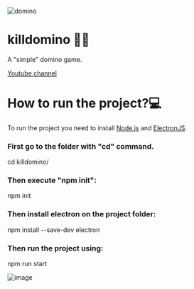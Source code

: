 ![domino](https://github.com/user-attachments/assets/1ee6ee70-516b-458a-bd6a-35a74caaafdf)
# killdomino 🔪🎲
A "simple" domino game.

<a href="https://www.youtube.com/@killdominogame">Youtube channel</a>

<h1>How to run the project?💻</h1>
<p>
  To run the project you need to install <a href="https://nodejs.org/en/">Node.js</a> and <a href="https://www.electronjs.org/">ElectronJS</a>.
</p>
<p></p>
<h3>First go to the folder with "cd" command.</h3>
<p></p>
<div> 
  cd killdomino/
</div>
<p></p>
<h3>Then execute "npm init":</h3>
<div>
  npm init
</div>
<p></p>
<h3>Then install electron on the project folder:</h3>
<p></p>
<div>
  npm install --save-dev electron
</div>
<p></p>
<h3>Then run the project using:</h3>
<p></p>
<div>
  npm run start
</div>

![image](https://github.com/user-attachments/assets/20c03225-1ca1-47dd-8182-18239c709691)



